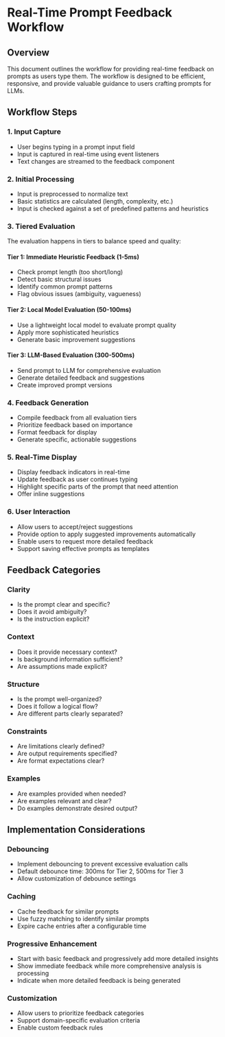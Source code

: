 # Real-Time Prompt Feedback Workflow

## Overview
This document outlines the workflow for providing real-time feedback on prompts as users type them. The workflow is designed to be efficient, responsive, and provide valuable guidance to users crafting prompts for LLMs.

## Workflow Steps

### 1. Input Capture
- User begins typing in a prompt input field
- Input is captured in real-time using event listeners
- Text changes are streamed to the feedback component

### 2. Initial Processing
- Input is preprocessed to normalize text
- Basic statistics are calculated (length, complexity, etc.)
- Input is checked against a set of predefined patterns and heuristics

### 3. Tiered Evaluation
The evaluation happens in tiers to balance speed and quality:

#### Tier 1: Immediate Heuristic Feedback (1-5ms)
- Check prompt length (too short/long)
- Detect basic structural issues
- Identify common prompt patterns
- Flag obvious issues (ambiguity, vagueness)

#### Tier 2: Local Model Evaluation (50-100ms)
- Use a lightweight local model to evaluate prompt quality
- Apply more sophisticated heuristics
- Generate basic improvement suggestions

#### Tier 3: LLM-Based Evaluation (300-500ms)
- Send prompt to LLM for comprehensive evaluation
- Generate detailed feedback and suggestions
- Create improved prompt versions

### 4. Feedback Generation
- Compile feedback from all evaluation tiers
- Prioritize feedback based on importance
- Format feedback for display
- Generate specific, actionable suggestions

### 5. Real-Time Display
- Display feedback indicators in real-time
- Update feedback as user continues typing
- Highlight specific parts of the prompt that need attention
- Offer inline suggestions

### 6. User Interaction
- Allow users to accept/reject suggestions
- Provide option to apply suggested improvements automatically
- Enable users to request more detailed feedback
- Support saving effective prompts as templates

## Feedback Categories

### Clarity
- Is the prompt clear and specific?
- Does it avoid ambiguity?
- Is the instruction explicit?

### Context
- Does it provide necessary context?
- Is background information sufficient?
- Are assumptions made explicit?

### Structure
- Is the prompt well-organized?
- Does it follow a logical flow?
- Are different parts clearly separated?

### Constraints
- Are limitations clearly defined?
- Are output requirements specified?
- Are format expectations clear?

### Examples
- Are examples provided when needed?
- Are examples relevant and clear?
- Do examples demonstrate desired output?

## Implementation Considerations

### Debouncing
- Implement debouncing to prevent excessive evaluation calls
- Default debounce time: 300ms for Tier 2, 500ms for Tier 3
- Allow customization of debounce settings

### Caching
- Cache feedback for similar prompts
- Use fuzzy matching to identify similar prompts
- Expire cache entries after a configurable time

### Progressive Enhancement
- Start with basic feedback and progressively add more detailed insights
- Show immediate feedback while more comprehensive analysis is processing
- Indicate when more detailed feedback is being generated

### Customization
- Allow users to prioritize feedback categories
- Support domain-specific evaluation criteria
- Enable custom feedback rules